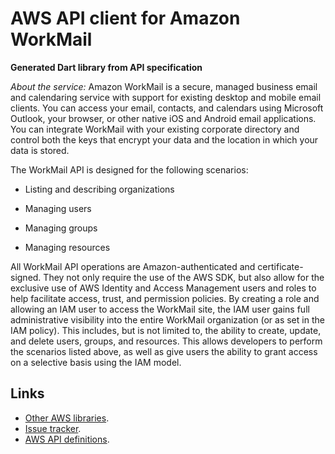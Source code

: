 # AWS API client for Amazon WorkMail

**Generated Dart library from API specification**

*About the service:*
Amazon WorkMail is a secure, managed business email and calendaring service
with support for existing desktop and mobile email clients. You can access
your email, contacts, and calendars using Microsoft Outlook, your browser,
or other native iOS and Android email applications. You can integrate
WorkMail with your existing corporate directory and control both the keys
that encrypt your data and the location in which your data is stored.

The WorkMail API is designed for the following scenarios:

<ul>
<li>
Listing and describing organizations
</li>
</ul>
<ul>
<li>
Managing users
</li>
</ul>
<ul>
<li>
Managing groups
</li>
</ul>
<ul>
<li>
Managing resources
</li>
</ul>
All WorkMail API operations are Amazon-authenticated and certificate-signed.
They not only require the use of the AWS SDK, but also allow for the
exclusive use of AWS Identity and Access Management users and roles to help
facilitate access, trust, and permission policies. By creating a role and
allowing an IAM user to access the WorkMail site, the IAM user gains full
administrative visibility into the entire WorkMail organization (or as set
in the IAM policy). This includes, but is not limited to, the ability to
create, update, and delete users, groups, and resources. This allows
developers to perform the scenarios listed above, as well as give users the
ability to grant access on a selective basis using the IAM model.

## Links

- [Other AWS libraries](https://github.com/agilord/aws_client/tree/master/generated).
- [Issue tracker](https://github.com/agilord/aws_client/issues).
- [AWS API definitions](https://github.com/aws/aws-sdk-js/tree/master/apis).
